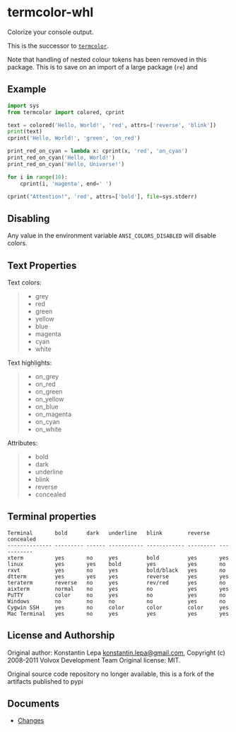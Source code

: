 # termcolor-whl

Colorize your console output.

This is the successor to [`termcolor`](https://pypi.org/project/termcolor/).
 
Note that handling of nested colour tokens has been removed in this package. This is to save on an import of a large package (`re`) and
## Example

```python
import sys
from termcolor import colored, cprint

text = colored('Hello, World!', 'red', attrs=['reverse', 'blink'])
print(text)
cprint('Hello, World!', 'green', 'on_red')

print_red_on_cyan = lambda x: cprint(x, 'red', 'on_cyan')
print_red_on_cyan('Hello, World!')
print_red_on_cyan('Hello, Universe!')

for i in range(10):
    cprint(i, 'magenta', end=' ')

cprint("Attention!", 'red', attrs=['bold'], file=sys.stderr)
```


## Disabling
Any value in the environment variable `ANSI_COLORS_DISABLED` will disable colors.


## Text Properties
Text colors:

> -   grey
> -   red
> -   green
> -   yellow
> -   blue
> -   magenta
> -   cyan
> -   white

Text highlights:
> -   on\_grey
> -   on\_red
> -   on\_green
> -   on\_yellow
> -   on\_blue
> -   on\_magenta
> -   on\_cyan
> -   on\_white

Attributes:
> -   bold
> -   dark
> -   underline
> -   blink
> -   reverse
> -   concealed


## Terminal properties

    Terminal       bold      dark   underline   blink        reverse   concealed
    -------------- --------- ------ ----------- ------------ --------- -----------
    xterm          yes       no     yes         bold         yes       yes
    linux          yes       yes    bold        yes          yes       no
    rxvt           yes       no     yes         bold/black   yes       no
    dtterm         yes       yes    yes         reverse      yes       yes
    teraterm       reverse   no     yes         rev/red      yes       no
    aixterm        normal    no     yes         no           yes       yes
    PuTTY          color     no     yes         no           yes       no
    Windows        no        no     no          no           yes       no
    Cygwin SSH     yes       no     color       color        color     yes
    Mac Terminal   yes       no     yes         yes          yes       yes


## License and Authorship
Original author: Konstantin Lepa <konstantin.lepa@gmail.com>, Copyright (c) 2008-2011 Volvox Development Team
Original license: MIT.

Original source code repository no longer available, this is a fork of the artifacts published to pypi


## Documents
- [Changes](https://github.com/matthewdeanmartin/termcolor/blob/main/docs/CHANGES.MD)